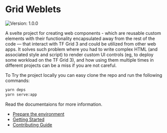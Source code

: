 # Grid Weblets

![Version: 1.0.0](https://img.shields.io/badge/Version-1.0.0-informational?style=flat-square)

A svelte project for creating web components - which are reusable custom elements with their functionality encapsulated away from the rest of the code — that interact with TF Grid 3 and could be utilized from other web apps.
It solves such problem where you had to write complex HTML (and associated style and script) to render custom UI controls (eg, to deploy some workload on the TF Grid 3), and how using them multiple times in different projects can be a miss if you are not careful.

To Try the project locally you can easy clone the repo and run the following commands:

```bash
yarn deps
yarn serve:app
```

Read the documentaions for more information.

- [Prepare the environment](./docs/config.md)
- [Getting Started](./docs/getting_started.md)
- [Contributing Guide](./docs/contributing.md)
